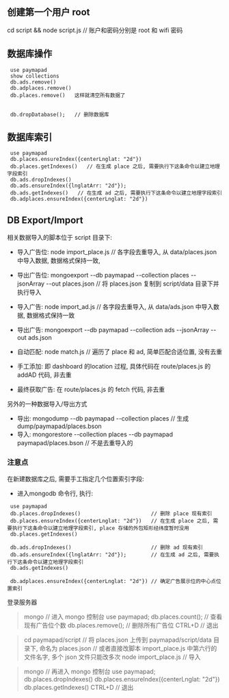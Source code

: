 ## 创建第一个用户 root

cd script && node script.js // 账户和密码分别是 root 和 wifi 密码

## 数据库操作

```
 use paymapad
 show collections
 db.ads.remove()
 db.adplaces.remove()
 db.places.remove()   这样就清空所有数据了


 db.dropDatabase();   // 删除数据库
```

## 数据库索引

```
 use paymapad
 db.places.ensureIndex({centerLnglat: "2d"})
 db.places.getIndexes()   // 在生成 place 之后, 需要执行下这条命令以建立地理字段索引
 db.ads.dropIndexes()
 db.ads.ensureIndex({lnglatArr: "2d"});
 db.ads.getIndexes()   // 在生成 ad 之后, 需要执行下这条命令以建立地理字段索引
 db.adplaces.ensureIndex({centerLnglat: "2d"})
```


## DB Export/Import

相关数据导入的脚本位于 script 目录下:

- 导入广告位: node import_place.js    // 各字段去重导入, 从 data/places.json 中导入数据, 数据格式保持一致,
- 导出广告位: mongoexport --db paymapad --collection places --jsonArray --out places.json  // 将 places.json 复制到 script/data 目录下并执行导入

- 导入广告: node import_ad.js        // 各字段去重导入, 从 data/ads.json 中导入数据, 数据格式保持一致
- 导出广告: mongoexport --db paymapad --collection ads --jsonArray --out ads.json

- 自动匹配: node match.js            // 遍历了 place 和 ad, 简单匹配合适位置, 没有去重
- 手工添加: 即 dashboard 的location 过程, 具体代码在 route/places.js 的 addAD 代码, 非去重
- 最终获取广告: 在 route/places.js 的 fetch 代码, 非去重

另外的一种数据导入/导出方式

- 导出: mongodump --db paymapad --collection places // 生成 dump/paymapad/places.bson
- 导入: mongorestore --collection places --db paymapad paymapad/places.bson   // 不是去重导入的

### 注意点

在新建数据库之后, 需要手工指定几个位置索引字段:

- 进入mongodb 命令行, 执行:

```
 use paymapad
 db.places.dropIndexes()                       // 删除 place 现有索引
 db.places.ensureIndex({centerLnglat: "2d"})   // 在生成 place 之后, 需要执行下这条命令以建立地理字段索引, place 存储的外包矩形经纬度暂时没用
 db.places.getIndexes()

 db.ads.dropIndexes()                          // 删除 ad 现有索引
 db.ads.ensureIndex({lnglatArr: "2d"});        // 在生成 ad 之后, 需要执行下这条命令以建立地理字段索引
 db.ads.getIndexes()

 db.adplaces.ensureIndex({centerLnglat: "2d"}) // 确定广告展示位的中心点位置索引

```


登录服务器
> mongo // 进入 mongo 控制台
> use paymapad;
> db.places.count();  // 查看现有广告位个数
> db.places.remove(); // 删除所有广告位
CTRL+D // 退出

> cd paymapad/script
// 将 places.json 上传到 paymapad/script/data 目录下, 命名为 places.json
// 或者直接改脚本 import_place.js 中第六行的文件名字, 多个 json 文件只能改多次
> node import_place.js // 导入

> mongo // 再进入 mongo 控制台
> use paymapad;
> db.places.dropIndexes()
> db.places.ensureIndex({centerLnglat: "2d"})
> db.places.getIndexes()
CTRL+D // 退出